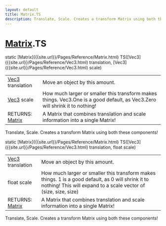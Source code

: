 ```yaml
---
layout: default
title: Matrix.TS
description: Translate, Scale. Creates a transform Matrix using both these components!
---
```

# [Matrix]({{site.url}}/Pages/Reference/Matrix.html).TS

<div class='signature' markdown='1'>
static [Matrix]({{site.url}}/Pages/Reference/Matrix.html) TS([Vec3]({{site.url}}/Pages/Reference/Vec3.html) translation, [Vec3]({{site.url}}/Pages/Reference/Vec3.html) scale)
</div>

|  |  |
|--|--|
|[Vec3]({{site.url}}/Pages/Reference/Vec3.html) translation|Move an object by this amount.|
|[Vec3]({{site.url}}/Pages/Reference/Vec3.html) scale|How much larger or smaller this transform makes things. Vec3.One is a good             default, as Vec3.Zero will shrink it to nothing!|
|RETURNS: [Matrix]({{site.url}}/Pages/Reference/Matrix.html)|A Matrix that combines translation and scale information into a single Matrix!|

Translate, Scale. Creates a transform Matrix using both these components!
<div class='signature' markdown='1'>
static [Matrix]({{site.url}}/Pages/Reference/Matrix.html) TS([Vec3]({{site.url}}/Pages/Reference/Vec3.html) translation, float scale)
</div>

|  |  |
|--|--|
|[Vec3]({{site.url}}/Pages/Reference/Vec3.html) translation|Move an object by this amount.|
|float scale|How much larger or smaller this transform makes things. 1 is a good             default, as 0 will shrink it to nothing! This will expand to a scale vector of (size, size, size)|
|RETURNS: [Matrix]({{site.url}}/Pages/Reference/Matrix.html)|A Matrix that combines translation and scale information into a single Matrix!|

Translate, Scale. Creates a transform Matrix using both these components!




